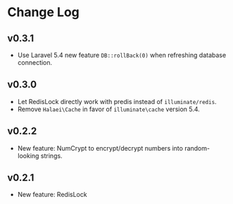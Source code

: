 # Change Log

## v0.3.1

- Use Laravel 5.4 new feature `DB::rollBack(0)` when refreshing database connection.

## v0.3.0

- Let RedisLock directly work with predis instead of `illuminate/redis`.
- Remove `Halaei\Cache` in favor of `illuminate\cache` version 5.4.

## v0.2.2

- New feature: NumCrypt to encrypt/decrypt numbers into random-looking strings.

## v0.2.1

- New feature: RedisLock
